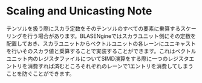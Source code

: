 # Scaling and Unicasting Note

テンソルを扱う際にスカラ定数をそのテンソルのすべての要素に乗算するスケーリングを行う場合があります。BLASENgineではスカラユニット側にその定数を配置しておき、スカラユニットからベクトルユニットの各レーンにユニキャストを行いそのスカラ値と乗算することで実装することができます。これはベクトルユニット内のレジスタファイルについてSIMD演算をする際に一つのレジスタエントリを消費すれば済むところそれぞれのレーンで1エントリを消費してしまうことを防ぐことができます。